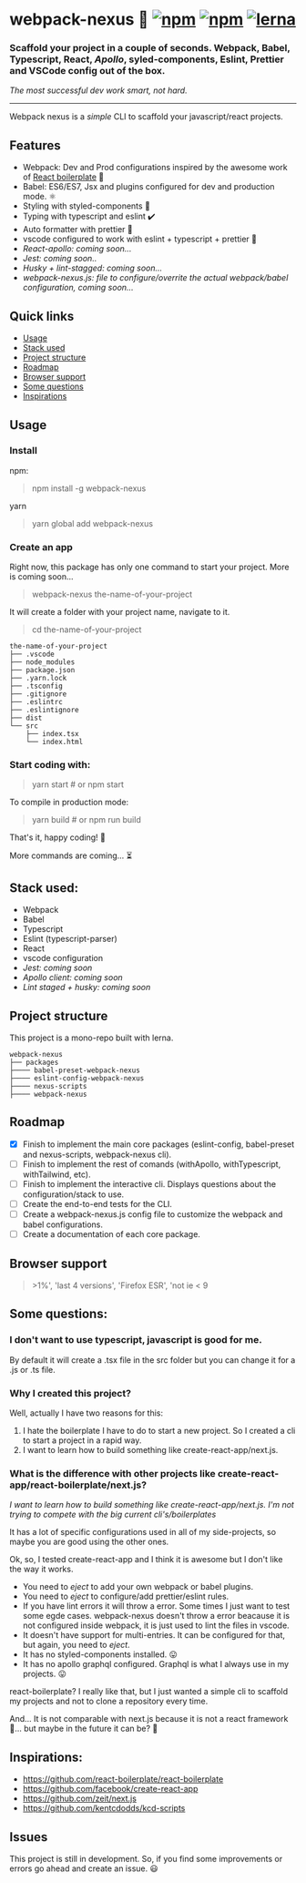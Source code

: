 # webpack-nexus 🐨 [![npm](https://img.shields.io/npm/dm/webpack-nexus)](https://www.npmjs.com/package/webpack-nexus) [![npm](https://img.shields.io/npm/v/webpack-nexus)](https://www.npmjs.com/package/webpack-nexus) [![lerna](https://img.shields.io/badge/maintained%20with-lerna-cc00ff.svg)](https://lerna.js.org/)


### Scaffold your project in a couple of seconds. Webpack, Babel, Typescript, React, _Apollo_, syled-components, Eslint, Prettier and VSCode config out of the box.

_The most successful dev work smart, not hard._

---

Webpack nexus is a _simple_ CLI to scaffold your javascript/react projects.

## Features
* Webpack: Dev and Prod configurations inspired by the awesome work of [React boilerplate](https://github.com/react-boilerplate/react-boilerplate) 🔨
* Babel: ES6/ES7, Jsx and plugins configured for dev and production mode. ⚛️
* Styling with styled-components 💅
* Typing with typescript and eslint ✔️
* Auto formatter with prettier 🔄
* vscode configured to work with eslint + typescript + prettier 💙
* _React-apollo: coming soon..._
* _Jest: coming soon.._
* _Husky + lint-stagged: coming soon..._
* _webpack-nexus.js: file to configure/overrite the actual webpack/babel configuration, coming soon..._

## Quick links
- [Usage](#usage)
- [Stack used](#stack-used)
- [Project structure](#project-structure)
- [Roadmap](#roadmap)
- [Browser support](#browser-support)
- [Some questions](#some-questions)
- [Inspirations](#Inspirations)

## Usage

### Install
npm:
> npm install -g webpack-nexus

yarn
> yarn global add webpack-nexus

### Create an app
Right now, this package has only one command to start your project. More is coming soon...

> webpack-nexus the-name-of-your-project

It will create a folder with your project name, navigate to it.

> cd the-name-of-your-project

```
the-name-of-your-project
├── .vscode
├── node_modules
├── package.json
├── .yarn.lock
├── .tsconfig
├── .gitignore
├── .eslintrc
├── .eslintignore
├── dist
└── src
    ├── index.tsx
    └── index.html
```

### Start coding with:
> yarn start # or npm start

To compile in production mode:
> yarn build # or npm run build


That's it, happy coding! 🎉


More commands are coming... ⏳

## Stack used:
- Webpack
- Babel
- Typescript
- Eslint (typescript-parser)
- React
- vscode configuration
- _Jest: coming soon_
- _Apollo client: coming soon_
- _Lint staged + husky: coming soon_

## Project structure

This project is a mono-repo built with lerna.

```
webpack-nexus
├── packages
├──── babel-preset-webpack-nexus
├──── eslint-config-webpack-nexus
├──── nexus-scripts
├──── webpack-nexus
```


## Roadmap

* [x] Finish to implement the main core packages (eslint-config, babel-preset and nexus-scripts, webpack-nexus cli).
* [ ] Finish to implement the rest of comands (withApollo, withTypescript, withTailwind, etc).
* [ ] Finish to implement the interactive cli. Displays questions about the configuration/stack to use.
* [ ] Create the end-to-end tests for the CLI.
* [ ] Create a webpack-nexus.js config file to customize the webpack and babel configurations.
* [ ] Create a documentation of each core package.

## Browser support
> \>1%', 'last 4 versions', 'Firefox ESR', 'not ie < 9

## Some questions:

### I don't want to use typescript, javascript is good for me.

By default it will create a .tsx file in the src folder but you can change it for a .js or .ts file.

### Why I created this project?

Well, actually I have two reasons for this:

1. I hate the boilerplate I have to do to start a new project. So I created a cli to start a project in a rapid way.
2. I want to learn how to build something like create-react-app/next.js.

### What is the difference with other projects like create-react-app/react-boilerplate/next.js?

_I want to learn how to build something like create-react-app/next.js. I'm not trying to compete with the big current cli's/boilerplates_

It has a lot of specific configurations used in all of my side-projects, so maybe you are good using the other ones.

Ok, so, I tested create-react-app and I think it is awesome but I don't like the way it works.

- You need to _eject_ to add your own webpack or babel plugins.
- You need to _eject_ to configure/add prettier/eslint rules.
- If you have lint errors it will throw a error. Some times I just want to test some egde cases. webpack-nexus doesn't throw a error beacause it is not configured inside webpack, it is just used to lint the files in vscode.
- It doesn't have support for multi-entries. It can be configured for that, but again, you need to _eject_.
- It has no styled-components installed. 😛
- It has no apollo graphql configured. Graphql is what I always use in my projects. 😛


react-boilerplate? I really like that, but I just wanted a simple cli to scaffold my projects and not to clone a repository every time.

And... It is not comparable with next.js because it is not a react framework 👺... but maybe in the future it can be? 🤔

## Inspirations:
- https://github.com/react-boilerplate/react-boilerplate
- https://github.com/facebook/create-react-app
- https://github.com/zeit/next.js
- https://github.com/kentcdodds/kcd-scripts

## Issues
This project is still in development. So, if you find some improvements or errors go ahead and create an issue. 😃